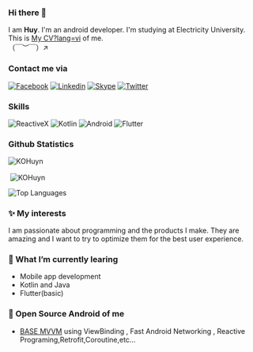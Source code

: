 ### Hi there 👋

I am **Huy**. I'm an android developer. I'm studying at Electricity University.</br>
This is [My CV?lang=vi](https://www.topcv.vn/xem-cv/VQFTUlcECldVBF8FAFYCAlICUQZXXgMNCFBZVA109e) of me.</br>
（￣︶￣）↗　

### Contact me via    
[![Facebook](https://img.shields.io/badge/facebook-%231877F2.svg?&style=for-the-badge&logo=facebook&logoColor=white)](https://www.facebook.com/huypham99)
[![Linkedin](https://img.shields.io/badge/linkedin-%230077B5.svg?&style=for-the-badge&logo=linkedin&logoColor=white)](https://www.linkedin.com/in/kohuyn/)
[![Skype](https://img.shields.io/badge/skype-%231DA1F2.svg?&style=for-the-badge&logo=skype&logoColor=white)](https://join.skype.com/invite/pt7yV9S2iuLq)
[![Twitter](https://img.shields.io/badge/twitter-%231DA1F2.svg?&style=for-the-badge&logo=twitter&logoColor=white)](https://twitter.com/KO_Huyn)

### Skills
![ReactiveX](https://img.shields.io/badge/reactiveX-%23E4405F.svg?&style=for-the-badge)
![Kotlin](https://img.shields.io/badge/kotlin-%23FF5722.svg?&style=for-the-badge&logo=kotlin&logoColor=white)
![Android](https://img.shields.io/badge/android-teal.svg?&style=for-the-badge&logo=android&logoColor=white")
![Flutter](https://img.shields.io/badge/flutter-%233498DB.svg?&style=for-the-badge&logo=flutter&logoColor=white)

### Github Statistics
<p align="left"> <img src="https://komarev.com/ghpvc/?username=KOHuyn&label=Profile%20views&color=0e75b6&style=flat" alt="KOHuyn" /> </p>
<p>&nbsp;<img align="center" src="https://github-readme-stats.vercel.app/api?username=KOHuyn&show_icons=true&locale=en" alt="KOHuyn" /></p>

![Top Languages](https://github-readme-stats.vercel.app/api/top-langs/?username=KOHuyn&layout=compact&langs_count=10&hide=html,css,dockerfile,cmake)

### ✨ My interests 
I am passionate about programming and the products I make.
They are amazing and I want to try to optimize them for the best user experience.

### 🌱 What I’m currently learing
* Mobile app development
* Kotlin and Java
* Flutter(basic)
### 🎉 Open Source Android of me
* [BASE MVVM](https://github.com/KOHuyn/BaseMVVM) using ViewBinding , Fast Android Networking , Reactive Programing,Retrofit,Coroutine,etc...
